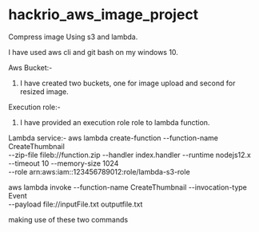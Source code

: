 # hackrio_aws_image_project

Compress image Using s3 and lambda.

I have used aws cli and git bash on my windows 10.

Aws Bucket:-
1. I have created two buckets, one for image upload and second for resized image.

Execution role:-
1. I have provided an execution role role to lambda function.

Lambda service:-
aws lambda create-function --function-name CreateThumbnail \
--zip-file fileb://function.zip --handler index.handler --runtime nodejs12.x \
--timeout 10 --memory-size 1024 \
--role arn:aws:iam::123456789012:role/lambda-s3-role


aws lambda invoke --function-name CreateThumbnail --invocation-type Event \
--payload file://inputFile.txt outputfile.txt


making use of these two commands


